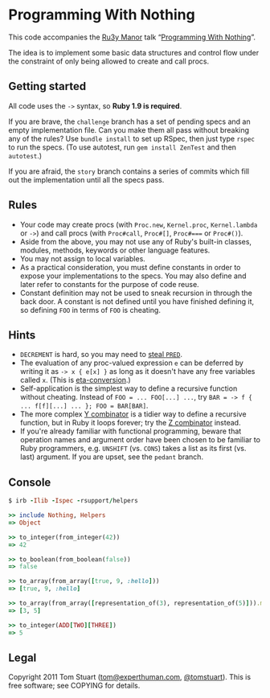 # Programming With Nothing

This code accompanies the [Ru3y Manor](http://rubymanor.org/3) talk “[Programming With Nothing](http://speakerdeck.com/u/tomstuart/p/programming-with-nothing)”.

The idea is to implement some basic data structures and control flow under the constraint of only being allowed to create and call procs.

## Getting started

All code uses the `->` syntax, so **Ruby 1.9 is required**.

If you are brave, the `challenge` branch has a set of pending specs and an empty implementation file. Can you make them all pass without breaking any of the rules? Use `bundle install` to set up RSpec, then just type `rspec` to run the specs. (To use autotest, run `gem install ZenTest` and then `autotest`.)

If you are afraid, the `story` branch contains a series of commits which fill out the implementation until all the specs pass.

## Rules

* Your code may create procs (with `Proc.new`, `Kernel.proc`, `Kernel.lambda` or `->`) and call procs (with `Proc#call`, `Proc#[]`, `Proc#===` or `Proc#()`).
* Aside from the above, you may not use any of Ruby's built-in classes, modules, methods, keywords or other language features.
* You may not assign to local variables.
* As a practical consideration, you must define constants in order to expose your implementations to the specs. You may also define and later refer to constants for the purpose of code reuse.
* Constant definition may not be used to sneak recursion in through the back door. A constant is not defined until you have finished defining it, so defining `FOO` in terms of `FOO` is cheating.

## Hints

* `DECREMENT` is hard, so you may need to [steal `PRED`](http://en.wikipedia.org/wiki/Lambda_calculus#Arithmetic_in_lambda_calculus).
* The evaluation of any proc-valued expression `e` can be deferred by writing it as `-> x { e[x] }` as long as it doesn't have any free variables called `x`. (This is [eta-conversion](http://en.wikipedia.org/wiki/Lambda_calculus#.CE.B7-conversion).)
* Self-application is the simplest way to define a recursive function without cheating. Instead of `FOO = ... FOO[...] ...`, try `BAR = -> f { ... f[f][...] ... }; FOO = BAR[BAR]`.
* The more complex [Y combinator](http://en.wikipedia.org/wiki/Fixed_point_combinator#Y_combinator) is a tidier way to define a recursive function, but in Ruby it loops forever; try the [Z combinator](http://en.wikipedia.org/wiki/Fixed_point_combinator#Other_fixed_point_combinators) instead.
* If you're already familiar with functional programming, beware that operation names and argument order have been chosen to be familiar to Ruby programmers, e.g. `UNSHIFT` (vs. `CONS`) takes a list as its first (vs. last) argument. If you are upset, see the `pedant` branch.

## Console

```ruby
$ irb -Ilib -Ispec -rsupport/helpers

>> include Nothing, Helpers
=> Object

>> to_integer(from_integer(42))
=> 42

>> to_boolean(from_boolean(false))
=> false

>> to_array(from_array([true, 9, :hello]))
=> [true, 9, :hello]

>> to_array(from_array([representation_of(3), representation_of(5)])).map { |n| to_integer(n) }
=> [3, 5]

>> to_integer(ADD[TWO][THREE])
=> 5
```

## Legal

Copyright 2011 Tom Stuart (<tom@experthuman.com>, [@tomstuart](http://twitter.com/tomstuart)). This is free software; see COPYING for details.
